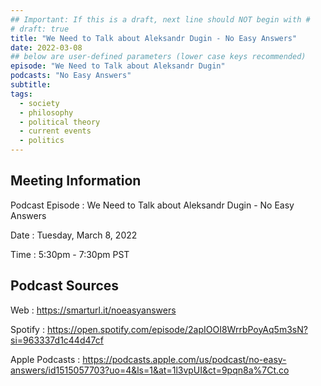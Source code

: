 ```yaml
---
## Important: If this is a draft, next line should NOT begin with #
# draft: true
title: "We Need to Talk about Aleksandr Dugin - No Easy Answers"
date: 2022-03-08
## below are user-defined parameters (lower case keys recommended)
episode: "We Need to Talk about Aleksandr Dugin"
podcasts: "No Easy Answers"
subtitle:
tags:
  - society
  - philosophy
  - political theory
  - current events
  - politics
---
```


## Meeting Information

Podcast Episode
:   We Need to Talk about Aleksandr Dugin - No Easy Answers

Date
:   Tuesday, March 8, 2022

Time
:   5:30pm - 7:30pm PST

## Podcast Sources

Web
:   https://smarturl.it/noeasyanswers

Spotify
:   https://open.spotify.com/episode/2apIOOI8WrrbPoyAq5m3sN?si=963337d1c44d47cf

Apple Podcasts
:   https://podcasts.apple.com/us/podcast/no-easy-answers/id1515057703?uo=4&ls=1&at=1l3vpUI&ct=9pqn8a%7Ct.co

